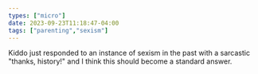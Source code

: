 ```yaml
---
types: ["micro"]
date: 2023-09-23T11:18:47-04:00
tags: ["parenting","sexism"]
---
```

Kiddo just responded to an instance of sexism in the past with a sarcastic "thanks, history!" and I think this should become a standard answer.
